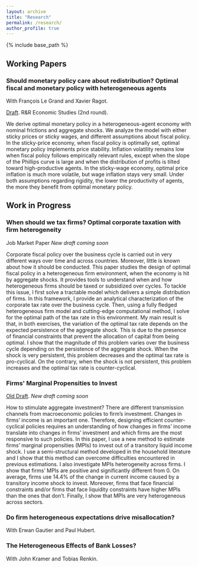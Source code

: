 ```yaml
---
layout: archive
title: "Research"
permalink: /research/
author_profile: true
---
```


<!-- {% if author.googlescholar %}
  <!-- You can also find my articles on <u><a href="{{author.googlescholar}}">my Google Scholar profile</a>.</u> -->
<!-- {% endif %}

{% include base_path %}

{% for post in site.publications reversed %}
  {% include archive-single.html %}
{% endfor %} -->
 <!-- --> 


 {% include base_path %}

## Working Papers ##

### Should monetary policy care about redistribution? Optimal fiscal and monetary policy with heterogeneous agents ###
With François Le Grand and Xavier Ragot. 

[Draft](https://alais-martinbaillon.github.io/files/LMR_OptimalMonetary.pdf).  R\&R Economic Studies (2nd round).

We derive optimal monetary policy in a heterogeneous-agent economy with nominal frictions and aggregate shocks. We analyze the model with either sticky prices or sticky wages, and different assumptions about fiscal policy. In the sticky-price economy, when fiscal policy is optimally set, optimal monetary policy implements price stability. Inflation volatility remains low when fiscal policy follows empirically relevant rules, except when the slope of the Phillips curve is large and when the distribution of profits is tilted toward high-productive agents. In the sticky-wage economy, optimal price inflation is much more volatile, but wage inflation stays very small. Under both assumptions regarding rigidity, the lower the productivity of agents, the more they benefit from optimal monetary policy.

## Work in Progress ##

### When should we tax firms? Optimal corporate taxation with firm heterogeneity ###
Job Market Paper *New draft coming soon*

Corporate fiscal policy over the business cycle is carried out in very different ways over time and across countries. Moreover, little is known about how it should be conducted. This paper studies the design of optimal fiscal policy in a heterogeneous firm environment, when the economy is hit by aggregate shocks. It provides tools to understand when and how heterogeneous firms should be taxed or subsidized over cycles. To tackle this issue, I first solve a tractable model which delivers a simple distribution of firms. In this framework, I provide an analytical characterization of the corporate tax rate over the business cycle. Then, using a fully fledged heterogeneous firm model and cutting-edge computational method, I solve for the optimal path of the tax rate in this environment. My main result is that, in both exercises, the variation of the optimal tax rate depends on the expected persistence of the aggregate shock. This is due to the presence of financial constraints that prevent the allocation of capital from being optimal. I show that the magnitude of this problem varies over the business cycle depending on the persistence of the aggregate shock. When the shock is very persistent, this problem decreases and the optimal tax rate is pro-cyclical. On the contrary, when the shock is not persistent, this problem increases and the optimal tax rate is counter-cyclical.

### Firms' Marginal Propensities to Invest ###

[Old Draft](https://alais-martinbaillon.github.io/files/MartinBaillon_MPI.pdf). *New draft coming soon*


How to stimulate aggregate investment? There are different transmission channels from macroeconomic policies to firm’s investment. Changes in firms’ income is an important one. Therefore, designing efficient counter-cyclical policies requires an understanding of how changes in firms’ income translate into changes in firms’ investment and which firms are the most responsive to such policies. In this paper, I use a new method to estimate firms’ marginal propensities (MPIs) to invest out of a transitory liquid income shock. I use a semi-structural method developed in the household literature and I show that this method can overcome difficulties encountered in previous estimations. I also investigate MPIs heterogeneity across firms. I show that firms’ MPIs are positive and significantly different from 0. On average, firms use 14.4% of the change in current income caused by a transitory income shock to invest. Moreover, firms that face financial constraints and/or firms that face liquidity constraints have higher MPIs than the ones that don’t. Finally, I show that MPIs are very heterogeneous across sectors.


### Do firm heterogeneous expectations drive misallocation? ###
With Erwan Gautier and Paul Hubert. 


### The Heterogeneous Effects of Bank Losses? ###
With John Kramer and Tobias Renkin. 
